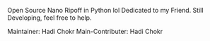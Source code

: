 Open Source Nano Ripoff in Python lol
Dedicated to my Friend.
Still Developing, feel free to help.

Maintainer: Hadi Chokr
Main-Contributer: Hadi Chokr
